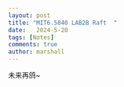 ```yaml
---
layout: post
title: "MIT6.5840 LAB2B Raft  "
date:   2024-5-20
tags: [Notes]
comments: true
author: marshall
---
```


未来再鸽~